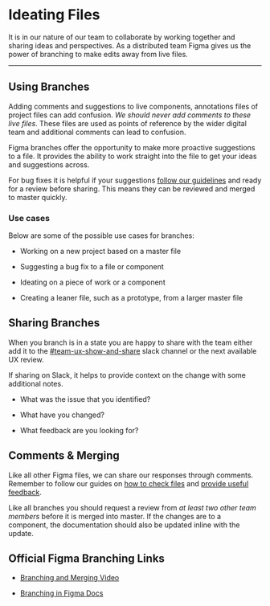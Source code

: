
# Ideating Files

It is in our nature of our team to collaborate by working together and sharing ideas and perspectives. As a distributed team Figma gives us the power of branching to make edits away from live files.

---

## Using Branches

Adding comments and suggestions to live components, annotations files of project files can add confusion. *We should never add comments to these live files*. These files are used as points of reference by the wider digital team and additional comments can lead to confusion.

Figma branches offer the opportunity to make more proactive suggestions to a file. It provides the ability to work straight into the file to get your ideas and suggestions across.

For bug fixes it is helpful if your suggestions [follow our guidelines](https://www.notion.so/File-Reviews-aa9875d14e7d4c9bb0fc6058eafa79c0) and ready for a review before sharing. This means they can be reviewed and merged to master quickly.

### Use cases

Below are some of the possible use cases for branches:

- Working on a new project based on a master file

- Suggesting a bug fix to a file or component

- Ideating on a piece of work or a component

- Creating a leaner file, such as a prototype, from a larger master file

## Sharing Branches

When you branch is in a state you are happy to share with the team either add it to the [#team-ux-show-and-share](https://phoenixgroupplc.slack.com/archives/C0391SQ0NS3) slack channel or the next available UX review.

If sharing on Slack, it helps to provide context on the change with some additional notes.

- What was the issue that you identified?

- What have you changed?

- What feedback are you looking for?

## Comments & Merging

Like all other Figma files, we can share our responses through comments. Remember to follow our guides on [how to check files]() and [provide useful feedback](https://www.notion.so/feedback-4e52389462ea4a198eae5d80b1b40b8f).

Like all branches you should request a review from *at least two other team members* before it is merged into master. If the changes are to a component, the documentation should also be updated inline with the update.

## Official Figma Branching Links

- [Branching and Merging Video](https://www.youtube.com/watch?v=tbNCGEC2G1E)

- [Branching in Figma Docs](https://www.figma.com/best-practices/branching-in-figma/)